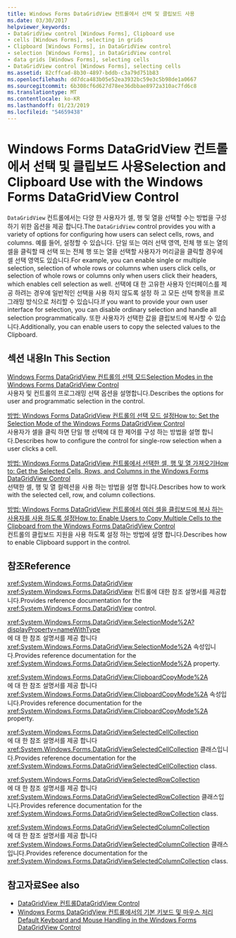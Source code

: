```yaml
---
title: Windows Forms DataGridView 컨트롤에서 선택 및 클립보드 사용
ms.date: 03/30/2017
helpviewer_keywords:
- DataGridView control [Windows Forms], Clipboard use
- cells [Windows Forms], selecting in grids
- Clipboard [Windows Forms], in DataGridView control
- selection [Windows Forms], in DataGridView control
- data grids [Windows Forms], selecting cells
- DataGridView control [Windows Forms], selecting cells
ms.assetid: 82cffcad-8b30-4897-bddb-c3a79d751b83
ms.openlocfilehash: dd7dca483b05e52ea3932bc59e3c5b98de1a0667
ms.sourcegitcommit: 6b308cf6d627d78ee36dbbae8972a310ac7fd6c8
ms.translationtype: MT
ms.contentlocale: ko-KR
ms.lasthandoff: 01/23/2019
ms.locfileid: "54659438"
---
```

# <a name="selection-and-clipboard-use-with-the-windows-forms-datagridview-control"></a><span data-ttu-id="ff769-102">Windows Forms DataGridView 컨트롤에서 선택 및 클립보드 사용</span><span class="sxs-lookup"><span data-stu-id="ff769-102">Selection and Clipboard Use with the Windows Forms DataGridView Control</span></span>
<span data-ttu-id="ff769-103">`DataGridView` 컨트롤에서는 다양 한 사용자가 셀, 행 및 열을 선택할 수는 방법을 구성 하기 위한 옵션을 제공 합니다.</span><span class="sxs-lookup"><span data-stu-id="ff769-103">The `DataGridView` control provides you with a variety of options for configuring how users can select cells, rows, and columns.</span></span> <span data-ttu-id="ff769-104">예를 들어, 설정할 수 있습니다. 단일 또는 여러 선택 영역, 전체 행 또는 열의 셀을 클릭할 때 선택 또는 전체 행 또는 열을 선택할 사용자가 머리글을 클릭할 경우에 셀 선택 영역도 있습니다.</span><span class="sxs-lookup"><span data-stu-id="ff769-104">For example, you can enable single or multiple selection, selection of whole rows or columns when users click cells, or selection of whole rows or columns only when users click their headers, which enables cell selection as well.</span></span> <span data-ttu-id="ff769-105">선택에 대 한 고유한 사용자 인터페이스를 제공 하려는 경우에 일반적인 선택을 사용 하지 않도록 설정 하 고 모든 선택 항목을 프로그래밍 방식으로 처리할 수 있습니다.</span><span class="sxs-lookup"><span data-stu-id="ff769-105">If you want to provide your own user interface for selection, you can disable ordinary selection and handle all selection programmatically.</span></span> <span data-ttu-id="ff769-106">또한 사용자가 선택한 값을 클립보드에 복사할 수 있습니다.</span><span class="sxs-lookup"><span data-stu-id="ff769-106">Additionally, you can enable users to copy the selected values to the Clipboard.</span></span>  
  
## <a name="in-this-section"></a><span data-ttu-id="ff769-107">섹션 내용</span><span class="sxs-lookup"><span data-stu-id="ff769-107">In This Section</span></span>  
 [<span data-ttu-id="ff769-108">Windows Forms DataGridView 컨트롤의 선택 모드</span><span class="sxs-lookup"><span data-stu-id="ff769-108">Selection Modes in the Windows Forms DataGridView Control</span></span>](../../../../docs/framework/winforms/controls/selection-modes-in-the-windows-forms-datagridview-control.md)  
 <span data-ttu-id="ff769-109">사용자 및 컨트롤의 프로그래밍 선택 옵션을 설명합니다.</span><span class="sxs-lookup"><span data-stu-id="ff769-109">Describes the options for user and programmatic selection in the control.</span></span>  
  
 [<span data-ttu-id="ff769-110">방법: Windows Forms DataGridView 컨트롤의 선택 모드 설정</span><span class="sxs-lookup"><span data-stu-id="ff769-110">How to: Set the Selection Mode of the Windows Forms DataGridView Control</span></span>](../../../../docs/framework/winforms/controls/how-to-set-the-selection-mode-of-the-windows-forms-datagridview-control.md)  
 <span data-ttu-id="ff769-111">사용자가 셀을 클릭 하면 단일 행 선택에 대 한 제어를 구성 하는 방법을 설명 합니다.</span><span class="sxs-lookup"><span data-stu-id="ff769-111">Describes how to configure the control for single-row selection when a user clicks a cell.</span></span>  
  
 [<span data-ttu-id="ff769-112">방법: Windows Forms DataGridView 컨트롤에서 선택한 셀, 행 및 열 가져오기</span><span class="sxs-lookup"><span data-stu-id="ff769-112">How to: Get the Selected Cells, Rows, and Columns in the Windows Forms DataGridView Control</span></span>](../../../../docs/framework/winforms/controls/selected-cells-rows-and-columns-datagridview.md)  
 <span data-ttu-id="ff769-113">선택한 셀, 행 및 열 컬렉션을 사용 하는 방법을 설명 합니다.</span><span class="sxs-lookup"><span data-stu-id="ff769-113">Describes how to work with the selected cell, row, and column collections.</span></span>  
  
 [<span data-ttu-id="ff769-114">방법: Windows Forms DataGridView 컨트롤에서 여러 셀을 클립보드에 복사 하는 사용자를 사용 하도록 설정</span><span class="sxs-lookup"><span data-stu-id="ff769-114">How to: Enable Users to Copy Multiple Cells to the Clipboard from the Windows Forms DataGridView Control</span></span>](../../../../docs/framework/winforms/controls/enable-users-to-copy-multiple-cells-to-the-clipboard-datagridview.md)  
 <span data-ttu-id="ff769-115">컨트롤의 클립보드 지원을 사용 하도록 설정 하는 방법에 설명 합니다.</span><span class="sxs-lookup"><span data-stu-id="ff769-115">Describes how to enable Clipboard support in the control.</span></span>  
  
## <a name="reference"></a><span data-ttu-id="ff769-116">참조</span><span class="sxs-lookup"><span data-stu-id="ff769-116">Reference</span></span>  
 <xref:System.Windows.Forms.DataGridView>  
 <span data-ttu-id="ff769-117"><xref:System.Windows.Forms.DataGridView> 컨트롤에 대한 참조 설명서를 제공합니다.</span><span class="sxs-lookup"><span data-stu-id="ff769-117">Provides reference documentation for the <xref:System.Windows.Forms.DataGridView> control.</span></span>  
  
 <xref:System.Windows.Forms.DataGridView.SelectionMode%2A?displayProperty=nameWithType>  
 <span data-ttu-id="ff769-118">에 대 한 참조 설명서를 제공 합니다 <xref:System.Windows.Forms.DataGridView.SelectionMode%2A> 속성입니다.</span><span class="sxs-lookup"><span data-stu-id="ff769-118">Provides reference documentation for the <xref:System.Windows.Forms.DataGridView.SelectionMode%2A> property.</span></span>  
  
 <xref:System.Windows.Forms.DataGridView.ClipboardCopyMode%2A>  
 <span data-ttu-id="ff769-119">에 대 한 참조 설명서를 제공 합니다 <xref:System.Windows.Forms.DataGridView.ClipboardCopyMode%2A> 속성입니다.</span><span class="sxs-lookup"><span data-stu-id="ff769-119">Provides reference documentation for the <xref:System.Windows.Forms.DataGridView.ClipboardCopyMode%2A> property.</span></span>  
  
 <xref:System.Windows.Forms.DataGridViewSelectedCellCollection>  
 <span data-ttu-id="ff769-120">에 대 한 참조 설명서를 제공 합니다 <xref:System.Windows.Forms.DataGridViewSelectedCellCollection> 클래스입니다.</span><span class="sxs-lookup"><span data-stu-id="ff769-120">Provides reference documentation for the <xref:System.Windows.Forms.DataGridViewSelectedCellCollection> class.</span></span>  
  
 <xref:System.Windows.Forms.DataGridViewSelectedRowCollection>  
 <span data-ttu-id="ff769-121">에 대 한 참조 설명서를 제공 합니다 <xref:System.Windows.Forms.DataGridViewSelectedRowCollection> 클래스입니다.</span><span class="sxs-lookup"><span data-stu-id="ff769-121">Provides reference documentation for the <xref:System.Windows.Forms.DataGridViewSelectedRowCollection> class.</span></span>  
  
 <xref:System.Windows.Forms.DataGridViewSelectedColumnCollection>  
 <span data-ttu-id="ff769-122">에 대 한 참조 설명서를 제공 합니다 <xref:System.Windows.Forms.DataGridViewSelectedColumnCollection> 클래스입니다.</span><span class="sxs-lookup"><span data-stu-id="ff769-122">Provides reference documentation for the <xref:System.Windows.Forms.DataGridViewSelectedColumnCollection> class.</span></span>  
  
## <a name="see-also"></a><span data-ttu-id="ff769-123">참고자료</span><span class="sxs-lookup"><span data-stu-id="ff769-123">See also</span></span>
- [<span data-ttu-id="ff769-124">DataGridView 컨트롤</span><span class="sxs-lookup"><span data-stu-id="ff769-124">DataGridView Control</span></span>](../../../../docs/framework/winforms/controls/datagridview-control-windows-forms.md)
- [<span data-ttu-id="ff769-125">Windows Forms DataGridView 컨트롤에서의 기본 키보드 및 마우스 처리</span><span class="sxs-lookup"><span data-stu-id="ff769-125">Default Keyboard and Mouse Handling in the Windows Forms DataGridView Control</span></span>](../../../../docs/framework/winforms/controls/default-keyboard-and-mouse-handling-in-the-windows-forms-datagridview-control.md)
